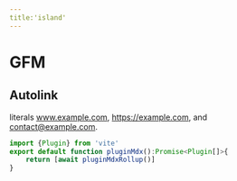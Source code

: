 ```yaml
---
title:'island'
---
```

# GFM 

## Autolink 

literals www.example.com, https://example.com, and contact@example.com.

```js
import {Plugin} from 'vite'
export default function pluginMdx():Promise<Plugin[]>{
    return [await pluginMdxRollup()]
}
```